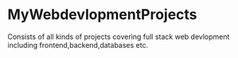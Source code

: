 # MyWebdevlopmentProjects
Consists of all kinds of projects covering full stack web devlopment including frontend,backend,databases etc.
